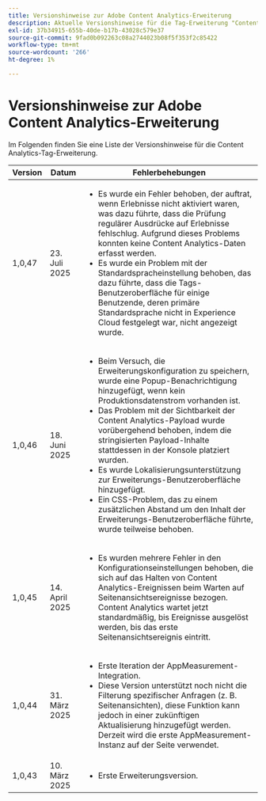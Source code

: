 ```yaml
---
title: Versionshinweise zur Adobe Content Analytics-Erweiterung
description: Aktuelle Versionshinweise für die Tag-Erweiterung "Content Analytics" in Adobe Experience Platform.
exl-id: 37b34915-655b-40de-b17b-43028c579e37
source-git-commit: 9fad0b092263c08a2744023b08f5f353f2c85422
workflow-type: tm+mt
source-wordcount: '266'
ht-degree: 1%

---
```


# Versionshinweise zur Adobe Content Analytics-Erweiterung

Im Folgenden finden Sie eine Liste der Versionshinweise für die Content Analytics-Tag-Erweiterung.

| Version | Datum | Fehlerbehebungen |
|---|---|---|
| 1,0,47 | &#x200B;23. Juli 2025 | <ul><li>Es wurde ein Fehler behoben, der auftrat, wenn Erlebnisse nicht aktiviert waren, was dazu führte, dass die Prüfung regulärer Ausdrücke auf Erlebnisse fehlschlug. Aufgrund dieses Problems konnten keine Content Analytics-Daten erfasst werden.</li><li>Es wurde ein Problem mit der Standardspracheinstellung behoben, das dazu führte, dass die Tags-Benutzeroberfläche für einige Benutzende, deren primäre Standardsprache nicht in Experience Cloud festgelegt war, nicht angezeigt wurde.</li></ul> |
| 1,0,46 | &#x200B;18. Juni 2025 | <ul><li>Beim Versuch, die Erweiterungskonfiguration zu speichern, wurde eine Popup-Benachrichtigung hinzugefügt, wenn kein Produktionsdatenstrom vorhanden ist.</li><li>Das Problem mit der Sichtbarkeit der Content Analytics-Payload wurde vorübergehend behoben, indem die stringisierten Payload-Inhalte stattdessen in der Konsole platziert wurden.</li><li>Es wurde Lokalisierungsunterstützung zur Erweiterungs-Benutzeroberfläche hinzugefügt.</li><li>Ein CSS-Problem, das zu einem zusätzlichen Abstand um den Inhalt der Erweiterungs-Benutzeroberfläche führte, wurde teilweise behoben.</li></ul> |
| 1,0,45 | &#x200B;14. April 2025 | <ul><li>Es wurden mehrere Fehler in den Konfigurationseinstellungen behoben, die sich auf das Halten von Content Analytics-Ereignissen beim Warten auf Seitenansichtsereignisse bezogen. Content Analytics wartet jetzt standardmäßig, bis Ereignisse ausgelöst werden, bis das erste Seitenansichtsereignis eintritt.</li></ul> |
| 1,0,44 | &#x200B;31. März 2025 | <ul><li>Erste Iteration der AppMeasurement-Integration.</li><li>Diese Version unterstützt noch nicht die Filterung spezifischer Anfragen (z. B. Seitenansichten), diese Funktion kann jedoch in einer zukünftigen Aktualisierung hinzugefügt werden. Derzeit wird die erste AppMeasurement-Instanz auf der Seite verwendet.</li></ul> |
| 1,0,43 | &#x200B;10. März 2025 | <ul><li>Erste Erweiterungsversion.</li></ul> |
